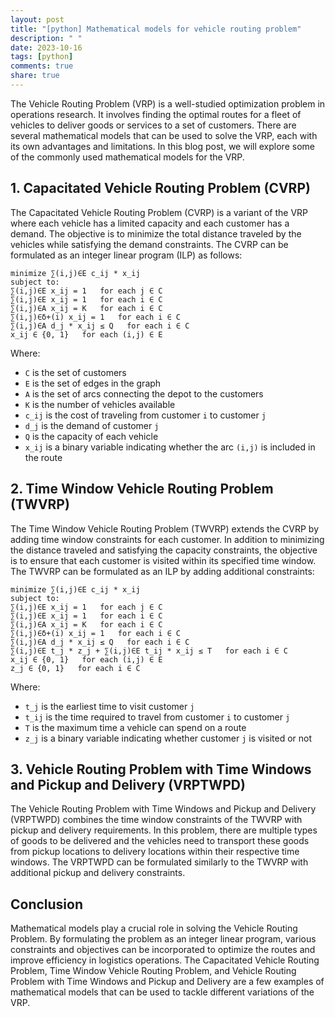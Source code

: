 ```yaml
---
layout: post
title: "[python] Mathematical models for vehicle routing problem"
description: " "
date: 2023-10-16
tags: [python]
comments: true
share: true
---
```


The Vehicle Routing Problem (VRP) is a well-studied optimization problem in operations research. It involves finding the optimal routes for a fleet of vehicles to deliver goods or services to a set of customers. There are several mathematical models that can be used to solve the VRP, each with its own advantages and limitations. In this blog post, we will explore some of the commonly used mathematical models for the VRP.

## 1. Capacitated Vehicle Routing Problem (CVRP)

The Capacitated Vehicle Routing Problem (CVRP) is a variant of the VRP where each vehicle has a limited capacity and each customer has a demand. The objective is to minimize the total distance traveled by the vehicles while satisfying the demand constraints. The CVRP can be formulated as an integer linear program (ILP) as follows:

```
minimize ∑(i,j)∈E c_ij * x_ij
subject to:
∑(i,j)∈E x_ij = 1   for each j ∈ C
∑(i,j)∈E x_ij = 1   for each i ∈ C
∑(i,j)∈A x_ij = K   for each i ∈ C
∑(i,j)∈δ+(i) x_ij = 1   for each i ∈ C
∑(i,j)∈A d_j * x_ij ≤ Q   for each i ∈ C
x_ij ∈ {0, 1}   for each (i,j) ∈ E
```

Where:
- `C` is the set of customers
- `E` is the set of edges in the graph
- `A` is the set of arcs connecting the depot to the customers
- `K` is the number of vehicles available
- `c_ij` is the cost of traveling from customer `i` to customer `j`
- `d_j` is the demand of customer `j`
- `Q` is the capacity of each vehicle
- `x_ij` is a binary variable indicating whether the arc `(i,j)` is included in the route

## 2. Time Window Vehicle Routing Problem (TWVRP)

The Time Window Vehicle Routing Problem (TWVRP) extends the CVRP by adding time window constraints for each customer. In addition to minimizing the distance traveled and satisfying the capacity constraints, the objective is to ensure that each customer is visited within its specified time window. The TWVRP can be formulated as an ILP by adding additional constraints:

```
minimize ∑(i,j)∈E c_ij * x_ij
subject to:
∑(i,j)∈E x_ij = 1   for each j ∈ C
∑(i,j)∈E x_ij = 1   for each i ∈ C
∑(i,j)∈A x_ij = K   for each i ∈ C
∑(i,j)∈δ+(i) x_ij = 1   for each i ∈ C
∑(i,j)∈A d_j * x_ij ≤ Q   for each i ∈ C
∑(i,j)∈E t_j * z_j + ∑(i,j)∈E t_ij * x_ij ≤ T   for each i ∈ C
x_ij ∈ {0, 1}   for each (i,j) ∈ E
z_j ∈ {0, 1}   for each i ∈ C
```

Where:
- `t_j` is the earliest time to visit customer `j`
- `t_ij` is the time required to travel from customer `i` to customer `j`
- `T` is the maximum time a vehicle can spend on a route
- `z_j` is a binary variable indicating whether customer `j` is visited or not

## 3. Vehicle Routing Problem with Time Windows and Pickup and Delivery (VRPTWPD)

The Vehicle Routing Problem with Time Windows and Pickup and Delivery (VRPTWPD) combines the time window constraints of the TWVRP with pickup and delivery requirements. In this problem, there are multiple types of goods to be delivered and the vehicles need to transport these goods from pickup locations to delivery locations within their respective time windows. The VRPTWPD can be formulated similarly to the TWVRP with additional pickup and delivery constraints.

## Conclusion

Mathematical models play a crucial role in solving the Vehicle Routing Problem. By formulating the problem as an integer linear program, various constraints and objectives can be incorporated to optimize the routes and improve efficiency in logistics operations. The Capacitated Vehicle Routing Problem, Time Window Vehicle Routing Problem, and Vehicle Routing Problem with Time Windows and Pickup and Delivery are a few examples of mathematical models that can be used to tackle different variations of the VRP.